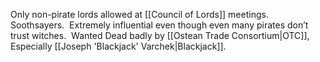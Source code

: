 Only non-pirate lords allowed at [[Council of Lords]] meetings.  Soothsayers.  Extremely influential even though even many pirates don’t trust witches.  Wanted Dead badly by [[Ostean Trade Consortium|OTC]], Especially [[Joseph 'Blackjack' Varchek|Blackjack]].